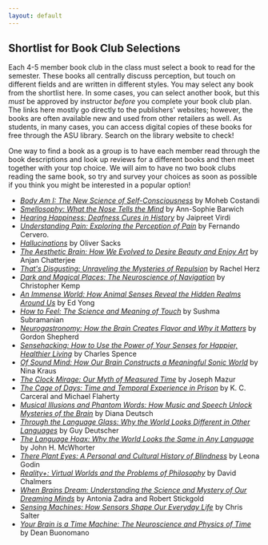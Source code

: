 ```yaml
---
layout: default
---
```


## Shortlist for Book Club Selections

Each 4-5 member book club in the class must select a book to read for the semester. These books all centrally discuss perception, but touch on different fields and are written in different styles. You may select any book from the shortlist here. In some cases, you can select another book, but this *must* be approved by instructor *before* you complete your book club plan. The links here mostly go directly to the publishers' websites; however, the books are often available new and used from other retailers as well. As students, in many cases, you can access digital copies of these books for free through the ASU library. Search on the library website to check!

One way to find a book as a group is to have each member read through the book descriptions and look up reviews for a different books and then meet together with your top choice. We will aim to have no two book clubs reading the same book, so try and survey your choices as soon as possible if you think you might be interested in a popular option!

* [*Body Am I: The New Science of Self-Consciousness*](https://direct.mit.edu/books/book/5402/Body-Am-IThe-New-Science-of-Self-Consciousness) by Moheb Costandi
* [*Smellosophy: What the Nose Tells the Mind*](https://www.hup.harvard.edu/catalog.php?isbn=9780674983694) by Ann-Sophie Barwich
* [*Hearing Happiness: Deafness Cures in History*](https://press.uchicago.edu/ucp/books/book/chicago/H/bo48885494.html) by Jaipreet Virdi
* [*Understanding Pain: Exploring the Perception of Pain*](https://direct.mit.edu/books/book/3399/Understanding-PainExploring-the-Perception-of-Pain) by Fernando Cervero.
* [*Hallucinations*](https://www.penguinrandomhouse.com/books/215065/hallucinations-by-oliver-sacks/) by Oliver Sacks
* [*The Aesthetic Brain: How We Evolved to Desire Beauty and Enjoy Art*](https://global.oup.com/academic/product/the-aesthetic-brain-9780199811809?cc=us&lang=en&#) by Anjan Chatterjee
*  [*That's Disgusting: Unraveling the Mysteries of Repulsion*](https://wwnorton.com/books/9780393344165) by Rachel Herz
*  [*Dark and Magical Places: The Neuroscience of Navigation*](https://wwnorton.com/books/9781324064381) by Christopher Kemp
*  [*An Immense World: How Animal Senses Reveal the Hidden Realms Around Us*](https://www.penguinrandomhouse.com/books/616914/an-immense-world-by-ed-yong/) by Ed Yong
*  [*How to Feel: The Science and Meaning of Touch*](https://cup.columbia.edu/book/how-to-feel/9780231553056) by Sushma Subramanian
*  [*Neurogastronomy: How the Brain Creates Flavor and Why it Matters*](https://cup.columbia.edu/book/neurogastronomy/9780231159111) by Gordon Shepherd
*  [*Sensehacking: How to Use the Power of Your Senses for Happier, Healthier Living*](https://mitpress.mit.edu/9780262545075/of-sound-mind/](https://www.penguin.co.uk/books/308513/sensehacking-by-spence-charles/9780241361153)https://www.penguin.co.uk/books/308513/sensehacking-by-spence-charles/9780241361153) by Charles Spence
*  [*Of Sound Mind: How Our Brain Constructs a Meaningful Sonic World*](https://mitpress.mit.edu/9780262545075/of-sound-mind/) by Nina Kraus
*  [*The Clock Mirage: Our Myth of Measured Time*](https://yalebooks.yale.edu/book/9780300229325/the-clock-mirage/) by Joseph Mazur
*  [*The Cage of Days: Time and Temporal Experience in Prison*](https://cup.columbia.edu/book/the-cage-of-days/9780231555050) by K. C. Carceral and Michael Flaherty
*  [*Musical Illusions and Phantom Words: How Music and Speech Unlock Mysteries of the Brain*](https://global.oup.com/academic/product/musical-illusions-and-phantom-words-9780190206833?cc=us&lang=en&) by Diana Deutsch
*  [*Through the Language Glass: Why the World Looks Different in Other Languages*](https://us.macmillan.com/books/9780312610494/throughthelanguageglass) by Guy Deutscher
*   [*The Language Hoax: Why the World Looks the Same in Any Language*](https://global.oup.com/academic/product/the-language-hoax-9780199361588?cc=us&lang=en&) by John H. McWhorter
*  [*There Plant Eyes: A Personal and Cultural History of Blindness*](https://www.penguinrandomhouse.com/books/611683/there-plant-eyes-by-m-leona-godin/9781524748722) by Leona Godin
*  [*Reality+: Virtual Worlds and the Problems of Philosophy*](https://wwnorton.com/books/9781324050346) by David Chalmers
*  [*When Brains Dream: Understanding the Science and Mystery of Our Dreaming Minds*](https://wwnorton.com/books/9781324020295) by Antonia Zadra and Robert Stickgold
*  [*Sensing Machines: How Sensors Shape Our Everyday Life*](https://mitpress.mit.edu/9780262046602/sensing-machines/) by Chris Salter
*  [*Your Brain is a Time Machine: The Neuroscience and Physics of Time*](https://wwnorton.com/books/9780393355604/about-the-book/product-details) by Dean Buonomano



